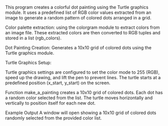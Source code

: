 This program creates a colorful dot painting using the Turtle graphics module. It uses a predefined list of RGB color values extracted from an image to generate a random pattern of colored dots arranged in a grid.

Color palette extraction: using the colorgram module to extract colors from an image file. These extracted colors are then converted to RGB tuples and stored in a list (rgb_colors).

Dot Painting Creation: Generates a 10x10 grid of colored dots using the Turtle graphics module.

Turtle Graphics Setup:

Turtle graphics settings are configured to set the color mode to 255 (RGB), speed up the drawing, and lift the pen to prevent lines.
The turtle starts at a predefined position (x_start, y_start) on the screen.

Function make_a_painting creates a 10x10 grid of colored dots. Each dot has a random color selected from the list.
The turtle moves horizontally and vertically to position itself for each new dot.

Example Output
A window will open showing a 10x10 grid of colored dots randomly selected from the provided color list.
